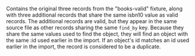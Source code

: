Contains the original three records from the "books-valid" fixture, along with
three additional records that share the same isbn10 value as valid records. The
additional records are valid, but they appear in the same source file as other
records sharing the same `find_by` key. Because they share the same values used
to find the object, they will find an object with the same :id used earlier in
the import. If an object's id matches an id used earlier in the import, the
record is considered to be a duplicate.
